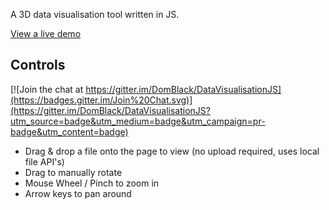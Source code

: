 A 3D data visualisation tool written in JS.

[View a live demo](https://domblack.github.io/DataVisualisationJS/demo.html)

## Controls

[![Join the chat at https://gitter.im/DomBlack/DataVisualisationJS](https://badges.gitter.im/Join%20Chat.svg)](https://gitter.im/DomBlack/DataVisualisationJS?utm_source=badge&utm_medium=badge&utm_campaign=pr-badge&utm_content=badge)
 * Drag & drop a file onto the page to view (no upload required, uses local file API's)
 * Drag to manually rotate
 * Mouse Wheel / Pinch to zoom in
 * Arrow keys to pan around
